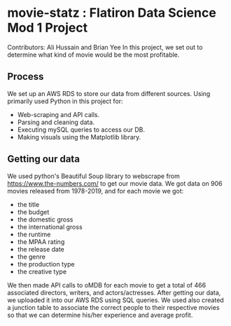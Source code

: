 # movie-statz : Flatiron Data Science Mod 1 Project
Contributors: Ali Hussain and Brian Yee
In this project, we set out to determine what kind of movie would be the most profitable.
## Process
We set up an AWS RDS to store our data from different sources.
Using primarily used Python in this project for: 
- Web-scraping and API calls.
- Parsing and cleaning data.
- Executing mySQL queries to access our DB.
- Making visuals using the Matplotlib library.
## Getting our data
We used python's Beautiful Soup library to webscrape from https://www.the-numbers.com/ to get our movie data. We got data on 906 movies released from 1978-2019, and for each movie we got:
- the title
- the budget
- the domestic gross
- the international gross
- the runtime
- the MPAA rating
- the release date
- the genre
- the production type
- the creative type

We then made API calls to oMDB for each movie to get a total of 466 associated directors, writers, and actors/actresses.
After getting our data, we uploaded it into our AWS RDS using SQL queries. We used also created a junction table to associate the correct people to their respective movies so that we can determine his/her experience and average profit.
